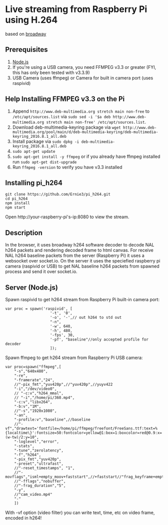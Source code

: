 # Live streaming from Raspberry Pi using H.264
based on [broadway](https://github.com/mbebenita/Broadway)

## Prerequisites
1. [Node.js](https://www.w3schools.com/nodejs/nodejs_raspberrypi.asp)
2. If you're using a USB camera, you need FFMPEG v3.3 or greater (FYI, this has only been tested with v3.3.9)
3. USB Camera (uses ffmpeg) or Camera for built in camera port (uses raspivid)

## Help Installing FFMPEG v3.3 on the Pi
1. Append `http://www.deb-multimedia.org stretch main non-free` to `/etc/apt/sources.list` via `sudo sed -i '$a deb http://www.deb-multimedia.org stretch main non-free' /etc/apt/sources.list`.
2. Download deb-multimedia-keyring package via `wget http://www.deb-multimedia.org/pool/main/d/deb-multimedia-keyring/deb-multimedia-keyring_2016.8.1_all.deb`
3. Install package via `sudo dpkg -i deb-multimedia-keyring_2016.8.1_all.deb`
4. `sudo apt-get update`
5. `sudo apt-get install -y ffmpeg`
	or if you already have ffmpeg installed run
	`sudo apt-get dist-upgrade`
6. Run `ffmpeg -version` to verify you have v3.3 installed

## Installing pi_h264
```
git clone https://github.com/Ernie3/pi_h264.git
cd pi_h264
npm install
npm start
```
Open http://your-raspberry-pi's-ip:8080 to view the stream.

## Description
In the browser, it uses broadway h264 software decoder to decode NAL h264 packets and rendering decoded frame to html canvas.
For receive NAL h264 baseline packets from the server (Raspberry Pi) it uses a websocket over socket.io.
On the server it uses the speciefied raspberry pi camera (raspivid or USB) to get NAL baseline h264 packets from spawned process and send it over socket.io.  

## Server (Node.js)
Spawn raspivid to get h264 stream from Raspberry Pi built-in camera port:
```
var proc = spawn('raspivid', [
					'-t', '0',
					'-o', '-',// out h264 to std out
					"-n",
					'-w', 640,
					'-h', 480,
					'-fps', 30,
					'-pf', "baseline"//only accepted profile for decoder
					]);
```

Spawn ffmpeg to get h264 stream from Raspberry Pi USB camera:
```
var proc=spawn("ffmpeg",[
	"-s","640x480",
	"-re",
	"-framerate","24",
	//"-pix_fmt","yuv420p",//"yuv420p",//yuyv422 
	"-i","/dev/video0",
	// "-c:v","h264_mmal",
	// "-i","/home/pi/360.mp4",
	"-c:v","libx264",
	"-b:v","1M",
	//"-s","1920x1080",
	"-an",
	"-profile:v","baseline",//baseline
	//"-vf","drawtext='fontfile=/home/pi/ffmpeg/freefont/FreeSans.ttf:text=%{localtime\}':fontsize=50:fontcolor=yellow@1:box=1:boxcolor=red@0.9:x=(w-tw)/2:y=10",
	"-loglevel","error",
	"-stats",
	"-tune","zerolatency",
	"-f","h264",
	"-pix_fmt","yuv420p",
	"-preset","ultrafast",
	//"-reset_timestamps", "1",
	//"-movflags","isml+empty_moov+faststart",//+faststart//"frag_keyframe+empty_moov",
	//"-fflags","nobuffer",
	//"-frag_duration","5",
	"-y",
	//"cam_video.mp4"
	"-"
	])
```
With -vf option (video filter) you can write text, time, etc on video frame, encoded in h264!
